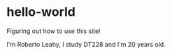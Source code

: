 # hello-world
Figuring out how to use this site!

I'm Roberto Leahy, I study DT228 and I'm 20 years old.
